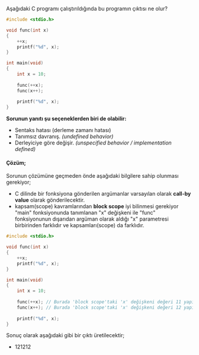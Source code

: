 Aşağıdaki C programı çalıştırıldığında bu programın çıktısı ne olur?

```c
#include <stdio.h>

void func(int x)
{
	++x;
	printf("%d", x);
}

int main(void)
{
	int x = 10;
	
	func(++x);
	func(x++);
	
	printf("%d", x);
}
```


__Sorunun yanıtı şu seçeneklerden biri de olabilir:__</br>
+ Sentaks hatası (derleme zamanı hatası)
+ Tanımsız davranış. _(undefined behavior)_
+ Derleyiciye göre değişir. _(unspecified behavior / implementation defined)_


#### Çözüm;

Sorunun çözümüne geçmeden önde aşağıdaki bilgilere sahip olunması gerekiyor;
- C dilinde bir fonksiyona gönderilen argümanlar varsayılan olarak **call-by value** olarak gönderilecektir.
- kapsam(scope) kavramlarından **block scope** iyi bilinmesi gerekiyor "main" fonksiyonunda tanımlanan "x" değişkeni ile "func" fonksiyonunun dışarıdan argüman olarak aldığı "x" parametresi birbirinden farklıdır ve kapsamları(scope) da farklıdır.

```c
#include <stdio.h>

void func(int x)
{
	++x;
	printf("%d", x);
}

int main(void)
{
	int x = 10;
	
	func(++x); // Burada 'block scope'taki 'x' değişkeni değeri 11 yapıldıktan sonra fonksiyona 'call-by value' olarak gönderilir. 
	func(x++); // Burada 'block scope'taki 'x' değişkeni değeri 12 yapılmadan önce fonksiyona 'call-by value' olarak gönderilir. 
	
	printf("%d", x);
}
```

Sonuç olarak aşağıdaki gibi bir çıktı üretilecektir;
- 121212